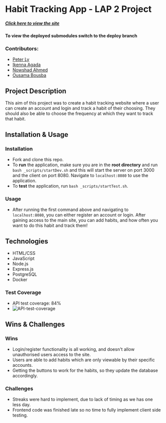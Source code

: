 # Habit Tracking App - LAP 2 Project

##### [Click here to view the site](https://lap2-project-site.netlify.app/)

#### To view the deployed submodules switch to the deploy branch

### Contributors:
- [Peter Ly](https://github.com/peterlydev)
- [Ikenna Agada](https://github.com/ikenna98)
- [Nowshad Ahmed](https://github.com/Nowshad10)
- [Ousama Bousba](https://github.com/ousama1234)

## Project Description
This aim of this project was to create a habit tracking website where a user can create an account and login and track a habit of their choosing. They should also be able to choose the frequency at which they want to track that habit.

## Installation & Usage

### Installation
- Fork and clone this repo.
- To **run** the application, make sure you are in the **root directory** and run `bash _scripts/startDev.sh` and this will start the server on port 3000 and the client on port 8080. Navigate to `localhost:8080` to use the application.
- To **test** the application, run `bash _scripts/startTest.sh`.

### Usage
- After running the first command above and navigating to `localhost:8080`, you can either register an account or login. After gaining access to the main site, you can add habits, and how often you want to do this habit and track them!

## Technologies
- HTML/CSS
- JavaScript
- Node.js
- Express.js
- PostgreSQL
- Docker
### Test Coverage
- API test coverage: 84%
- ![API-test-coverage](https://user-images.githubusercontent.com/91071953/163357066-0dda2172-cca2-497f-8dae-c66ed580b96b.png)
## Wins & Challenges
### Wins
- Login/register functionality is all working, and doesn't allow unauthorised users access to the site.
- Users are able to add habits which are only viewable by their specific accounts.
- Getting the buttons to work for the habits, so they update the database accordingly.

### Challenges
- Streaks were hard to implement, due to lack of timing as we has one less day.
- Frontend code was finished late so no time to fully implement client side testing.
